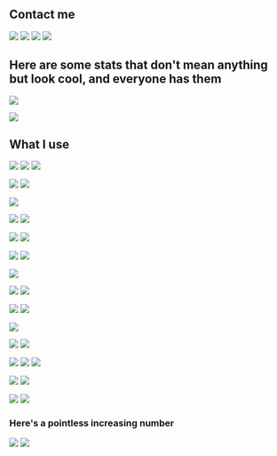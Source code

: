 ## Contact me

[![](https://img.shields.io/static/v1?message=JelNiSław%231250&style=for-the-badge&label=Discord&logo=discord&logoColor=FFFFFF&labelColor=7289DA&cacheSeconds=86400)](https://discord.com/users/305765073689903104/)
[![](https://img.shields.io/static/v1?message=@JelNiSlaw&style=for-the-badge&label=Telegram&logo=telegram&logoColor=FFFFFF&labelColor=2CA5E0&cacheSeconds=86400)](https://t.me/jelnisia)
[![](https://img.shields.io/static/v1?message=JelNiSlaw&style=for-the-badge&label=Messenger&logo=messenger&logoColor=FFFFFF&labelColor=00B2FF&cacheSeconds=86400)](https://m.me/JelNiSlaw)
[![](https://img.shields.io/static/v1?message=me@jel.gay&style=for-the-badge&label=Email&logo=gmail&logoColor=FFFFFF&labelColor=D14836&cacheSeconds=86400)](mailto:me@jel.gay)

## Here are some stats that don't mean anything but look cool, and everyone has them

![](https://github-readme-stats.vercel.app/api?username=JelNiSlaw&show_icons=true&include_all_commits=true&count_private=true&disable_animations=false&theme=radical&bg_color=0,141321,4E1E3C&hide_title=true&hide_border=true&cache_seconds=1800)

![](https://github-readme-stats.vercel.app/api/top-langs/?username=jelni&hide_title=true&hide_border=true&layout=compact&card_width=445&langs_count=10&theme=radical&cache_seconds=3600)

## What I use

![](https://img.shields.io/static/v1?message=Python&style=for-the-badge&label=&logo=python&logoColor=FFFFFF&color=3776AB&cacheSeconds=86400)
![](https://img.shields.io/static/v1?message=JavaScript&style=for-the-badge&label=&logo=javascript&logoColor=000000&color=F7DF1E&cacheSeconds=86400)
![](https://img.shields.io/static/v1?message=C%2B%2B&style=for-the-badge&label=&logo=c%2B%2B&logoColor=FFFFFF&color=00599C&cacheSeconds=86400)

![](https://img.shields.io/static/v1?message=discord.py&style=for-the-badge&label=&logo=discord&logoColor=FFFFFF&color=7289DA&cacheSeconds=86400)
![](https://img.shields.io/static/v1?message=FastAPI&style=for-the-badge&label=&logo=fastapi&logoColor=FFFFFF&color=009688&cacheSeconds=86400)

![](https://img.shields.io/static/v1?message=Next.js&style=for-the-badge&label=&logo=next.js&logoColor=FFFFFF&color=000000&cacheSeconds=86400)

![](https://img.shields.io/static/v1?message=PyCharm&style=for-the-badge&label=&logo=pycharm&logoColor=FFFFFF&color=000000&cacheSeconds=86400)
![](https://img.shields.io/static/v1?message=Visual%20Studio%20Code&style=for-the-badge&label=&logo=visual-studio-code&logoColor=FFFFFF&color=007ACC&cacheSeconds=86400)

![](https://img.shields.io/static/v1?message=Git&style=for-the-badge&label=&logo=git&logoColor=FFFFFF&color=F05032&cacheSeconds=86400)
![](https://img.shields.io/static/v1?message=GitHub&style=for-the-badge&label=&logo=github&logoColor=FFFFFF&color=181717&cacheSeconds=86400)

![](https://img.shields.io/static/v1?message=Vercel&style=for-the-badge&label=&logo=vercel&logoColor=FFFFFF&color=000000&cacheSeconds=86400)
![](https://img.shields.io/static/v1?message=Heroku&style=for-the-badge&label=&logo=heroku&logoColor=FFFFFF&color=430098&cacheSeconds=86400)

![](https://img.shields.io/static/v1?message=Stack%20Overflow&style=for-the-badge&label=&logo=stackoverflow&logoColor=FFFFFF&color=FE7A16&cacheSeconds=86400)

![](https://img.shields.io/static/v1?message=PyPI&style=for-the-badge&label=&logo=pypi&logoColor=FFFFFF&color=3775A9&cacheSeconds=86400)
![](https://img.shields.io/static/v1?message=NPM&style=for-the-badge&label=&logo=npm&logoColor=FFFFFF&color=CB3837&cacheSeconds=86400)

![](https://img.shields.io/static/v1?message=MongoDB&style=for-the-badge&label=&logo=mongodb&logoColor=FFFFFF&color=47A248&cacheSeconds=86400)
![](https://img.shields.io/static/v1?message=MySQL&style=for-the-badge&label=&logo=mysql&logoColor=FFFFFF&color=4479A1&cacheSeconds=86400)

![](https://img.shields.io/static/v1?message=Postman&style=for-the-badge&label=&logo=postman&logoColor=FFFFFF&color=FF6C37&cacheSeconds=86400)

![](https://img.shields.io/static/v1?message=Windows&style=for-the-badge&label=&logo=windows&logoColor=FFFFFF&color=0078D6&cacheSeconds=86400)
![](https://img.shields.io/static/v1?message=Android&style=for-the-badge&label=&logo=android&logoColor=FFFFFF&color=3DDC84&cacheSeconds=86400)

![](https://img.shields.io/static/v1?message=Google&style=for-the-badge&label=&logo=google&logoColor=FFFFFF&color=4285F4&cacheSeconds=86400)
![](https://img.shields.io/static/v1?message=Chrome&style=for-the-badge&label=&logo=google-chrome&logoColor=FFFFFF&color=4285F4&cacheSeconds=86400)
![](https://img.shields.io/static/v1?message=Firebase&style=for-the-badge&label=&logo=firebase&logoColor=000000&color=FFCA28&cacheSeconds=86400)

![](https://img.shields.io/static/v1?message=Inkscape&style=for-the-badge&label=&logo=inkscape&logoColor=FFFFFF&color=000000&cacheSeconds=86400)
![](https://img.shields.io/static/v1?message=SVG&style=for-the-badge&label=&logo=svg&logoColor=000000&color=FFB13B&cacheSeconds=86400)

![](https://img.shields.io/static/v1?message=Authy&style=for-the-badge&label=&logo=authy&logoColor=FFFFFF&color=EC1C24&cacheSeconds=86400)
![](https://img.shields.io/static/v1?message=Office&style=for-the-badge&label=&logo=microsoft-office&logoColor=FFFFFF&color=D83B01&cacheSeconds=86400)

### Here's a pointless increasing number

![](https://komarev.com/ghpvc/?username=JelNiSlaw&color=orange&style=flat-square&label=pointless%20increasing%20number)
![](https://hit.yhype.me/github/profile?user_id=25802745)
